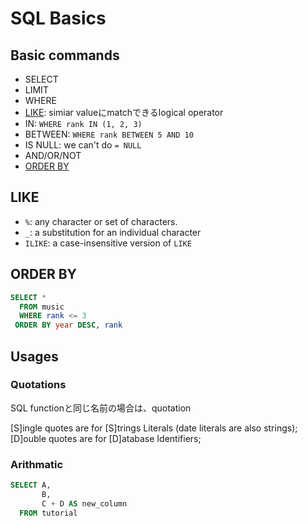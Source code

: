 # SQL Basics

## Basic commands
* SELECT
* LIMIT
* WHERE
* [LIKE](#like): simiar valueにmatchできるlogical operator
* IN: `WHERE rank IN (1, 2, 3)`
* BETWEEN: `WHERE rank BETWEEN 5 AND 10`
* IS NULL: we can't do `= NULL`
* AND/OR/NOT
* [ORDER BY](#order-by)


## LIKE

* `%`: any character or set of characters.
* `_`: a substitution for an individual character
* `ILIKE`: a case-insensitive version of `LIKE`

## ORDER BY

```sql
SELECT *
  FROM music
  WHERE rank <= 3
 ORDER BY year DESC, rank
```

## Usages

### Quotations
SQL functionと同じ名前の場合は、quotation

[S]ingle quotes are for [S]trings Literals (date literals are also strings);
[D]ouble quotes are for [D]atabase Identifiers;

### Arithmatic
```sql
SELECT A,
       B,
       C + D AS new_column
  FROM tutorial
```

